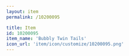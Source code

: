 ```yaml
---
layout: item
permalink: /10200095

title: Item
id: 10200095
item_name: 'Bubbly Twin Tails'
icon_url: 'item/icon/customize/10200095.png'
---
```

